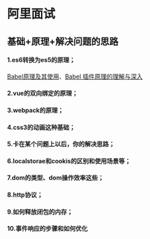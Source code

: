 # 阿里面试

## 基础+原理+解决问题的思路

#### 1.es6转换为es5的原理；

[Babel原理及其使用](https://www.jianshu.com/p/e9b94b2d52e2)、[Babel 插件原理的理解与深入](https://segmentfault.com/a/1190000016359110)

#### 2.vue的双向绑定的原理；

#### 3.webpack的原理；

#### 4.css3的动画这种基础；

#### 5.卡在某个问题上以后，你的解决思路；

#### 6.localstorae和cookis的区别和使用场景等；

#### 7.dom的类型、dom操作效率这些；

#### 8.http协议；

#### 9.如何释放闭包的内存；

#### 10.事件响应的步骤和如何优化